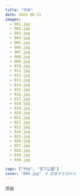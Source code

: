 ```yaml
---
title: "渋谷"
date: 2025-06-11
images:
  - 001.jpg
  - 002.jpg
  - 003.jpg
  - 004.jpg
  - 005.jpg
  - 006.jpg
  - 007.jpg
  - 008.jpg
  - 009.jpg
  - 010.jpg
  - 011.jpg
  - 012.jpg
  - 013.jpg
  - 014.jpg
  - 015.jpg
  - 016.jpg
  - 017.jpg
  - 018.jpg
  - 019.jpg
  - 020.jpg
  - 021.jpg
  - 022.jpg
  - 023.jpg
  - 024.jpg
  - 025.jpg
  - 026.jpg
  - 027.jpg
  - 028.jpg
  - 029.jpg
  - 030.jpg

tags: ["渋谷", "宮下公園"]
cover: "009.jpg"  # 拡張子を含める
---
```

渋谷
